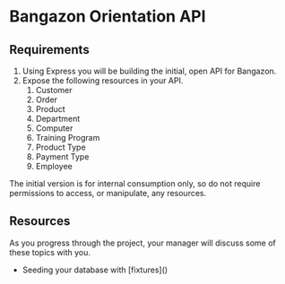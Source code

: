 # Bangazon Orientation API

## Requirements

1. Using Express you will be building the initial, open API for Bangazon.
1. Expose the following resources in your API.
    1. Customer
    1. Order
    1. Product
    1. Department
    1. Computer
    1. Training Program
    1. Product Type
    1. Payment Type
    1. Employee

The initial version is for internal consumption only, so do not require permissions to access, or manipulate, any resources.

## Resources

As you progress through the project, your manager will discuss some of these topics with you.

* Seeding your database with [fixtures](\)
<!-- TODO: What else?  -->
